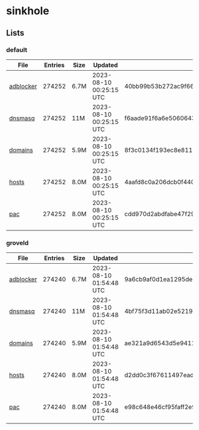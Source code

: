 # sinkhole

## Lists

### default

|File|Entries|Size|Updated|Hash|
|-|-|-|-|-|
|[adblocker](https://raw.githubusercontent.com/groveld/sinkhole/lists/default/adblocker.txt)|274252|6.7M|2023-08-10 00:25:15 UTC|40bb99b53b272ac9f668deb3e475c240653a3704a7f49579ff269f76e6b6cd2e|
|[dnsmasq](https://raw.githubusercontent.com/groveld/sinkhole/lists/default/dnsmasq.txt)|274252|11M|2023-08-10 00:25:15 UTC|f6aade91f6a6e5060643b7e7facfce8bdc531ff6d9916c89b227330ddddac13d|
|[domains](https://raw.githubusercontent.com/groveld/sinkhole/lists/default/domains.txt)|274252|5.9M|2023-08-10 00:25:15 UTC|8f3c0134f193ec8e811382229a6c551e8753a1926101942724d454472ebe99bd|
|[hosts](https://raw.githubusercontent.com/groveld/sinkhole/lists/default/hosts.txt)|274252|8.0M|2023-08-10 00:25:15 UTC|4aafd8c0a206dcb0f4409514ac8ccf96aa21f184b990c6392ac7f1265ad12084|
|[pac](https://raw.githubusercontent.com/groveld/sinkhole/lists/default/pac.txt)|274252|8.0M|2023-08-10 00:25:15 UTC|cdd970d2abdfabe47f292b3728ca87e24ce39e988ba6a23d4dc127dbd2462a8e|

### groveld

|File|Entries|Size|Updated|Hash|
|-|-|-|-|-|
|[adblocker](https://raw.githubusercontent.com/groveld/sinkhole/lists/groveld/adblocker.txt)|274240|6.7M|2023-08-10 01:54:48 UTC|9a6cb9af0d1ea1295deab84b13a811f796281f696d079c400bdecf342ae55e22|
|[dnsmasq](https://raw.githubusercontent.com/groveld/sinkhole/lists/groveld/dnsmasq.txt)|274240|11M|2023-08-10 01:54:48 UTC|4bf75f3d11ab02e5219e7e71cdf987e14a723cc8fef26c56ee24eee90ce179a4|
|[domains](https://raw.githubusercontent.com/groveld/sinkhole/lists/groveld/domains.txt)|274240|5.9M|2023-08-10 01:54:48 UTC|ae321a9d6543d5e941142cc1e6b8278494bff597b58d775a80d439ee016f341e|
|[hosts](https://raw.githubusercontent.com/groveld/sinkhole/lists/groveld/hosts.txt)|274240|8.0M|2023-08-10 01:54:48 UTC|d2dd0c3f67611497ead0359d7a96024c18019259640cde43ef666d0df04de138|
|[pac](https://raw.githubusercontent.com/groveld/sinkhole/lists/groveld/pac.txt)|274240|8.0M|2023-08-10 01:54:48 UTC|e98c648e46cf95faff2e92f07a323b9a53dc92881c6b392f14a86cedcf2697e5|

